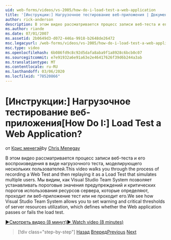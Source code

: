 ```yaml
---
uid: web-forms/videos/vs-2005/how-do-i-load-test-a-web-application
title: '[Инструкции:] Нагрузочное тестирование веб-приложения | Документы Майкрософт'
author: rick-anderson
description: В этом видео рассматривается процесс записи веб-теста и его воспроизведения в виде нагрузочного теста, моделирующего нескольких пользователей. Мы видим, как Visual Studio...
ms.author: riande
ms.date: 07/01/2007
ms.assetid: 2b0649d3-d072-446a-9918-b2648de26472
msc.legacyurl: /web-forms/videos/vs-2005/how-do-i-load-test-a-web-application
msc.type: video
ms.openlocfilehash: 6b086fd9c8c92d5dafa8aba9f1a8928c6bcb0c07
ms.sourcegitcommit: e7e91932a6e91a63e2e46417626f39d6b244a3ab
ms.translationtype: MT
ms.contentlocale: ru-RU
ms.lasthandoff: 03/06/2020
ms.locfileid: "78520866"
---
```

# <a name="how-do-i-load-test-a-web-application"></a><span data-ttu-id="5f524-105">[Инструкции:] Нагрузочное тестирование веб-приложения</span><span class="sxs-lookup"><span data-stu-id="5f524-105">[How Do I:] Load Test a Web Application?</span></span>

<span data-ttu-id="5f524-106">от [Крис менегэй](https://twitter.com/CMenegay)</span><span class="sxs-lookup"><span data-stu-id="5f524-106">by [Chris Menegay](https://twitter.com/CMenegay)</span></span>

<span data-ttu-id="5f524-107">В этом видео рассматривается процесс записи веб-теста и его воспроизведения в виде нагрузочного теста, моделирующего нескольких пользователей.</span><span class="sxs-lookup"><span data-stu-id="5f524-107">This video walks you through the process of recording a Web Test and then replaying it as a Load Test that simulates multiple users.</span></span> <span data-ttu-id="5f524-108">Мы видим, как Visual Studio Team System позволяет устанавливать пороговые значения предупреждений и критических порогов использования ресурсов сервера, которые определяют, проходит ли веб-приложение тест или не проходит его.</span><span class="sxs-lookup"><span data-stu-id="5f524-108">We see how Visual Studio Team System allows you to set warning and critical thresholds of server resources utilization, which defines whether the Web application passes or fails the load test.</span></span>

[<span data-ttu-id="5f524-109">&#9654;Смотреть видео (8 минут)</span><span class="sxs-lookup"><span data-stu-id="5f524-109">&#9654; Watch video (8 minutes)</span></span>](https://channel9.msdn.com/Blogs/ASP-NET-Site-Videos/how-do-i-load-test-a-web-application)

> [!div class="step-by-step"]
> <span data-ttu-id="5f524-110">[Назад](how-do-i-practice-test-driven-development.md)
> [Вперед](how-do-i-tune-web-application-performance-with-profiling.md)</span><span class="sxs-lookup"><span data-stu-id="5f524-110">[Previous](how-do-i-practice-test-driven-development.md)
[Next](how-do-i-tune-web-application-performance-with-profiling.md)</span></span>
